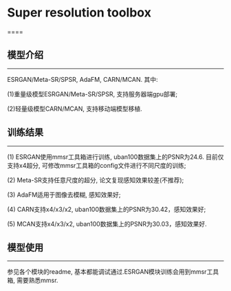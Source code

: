 # Super resolution toolbox
====

## 模型介绍
-------
ESRGAN/Meta-SR/SPSR, AdaFM, CARN/MCAN. 其中:

(1)重量级模型ESRGAN/Meta-SR/SPSR, 支持服务器端gpu部署;

(2)轻量级模型CARN/MCAN, 支持移动端模型移植.



## 训练结果
-------
(1) ESRGAN使用mmsr工具箱进行训练, uban100数据集上的PSNR为24.6. 目前仅支持x4超分, 可修改mmsr工具箱的config文件进行不同尺度的训练;

(2) Meta-SR支持任意尺度的超分, 论文复现感知效果较差(不推荐);

(3) AdaFM适用于图像去模糊, 感知效果好;

(4) CARN支持x4/x3/x2, uban100数据集上的PSNR为30.42，感知效果好;

(5) MCAN支持x4/x3/x2, uban100数据集上的PSNR为30.03，感知效果好.



## 模型使用
-------
参见各个模块的readme, 基本都能调试通过.ESRGAN模块训练会用到mmsr工具箱, 需要熟悉mmsr.
